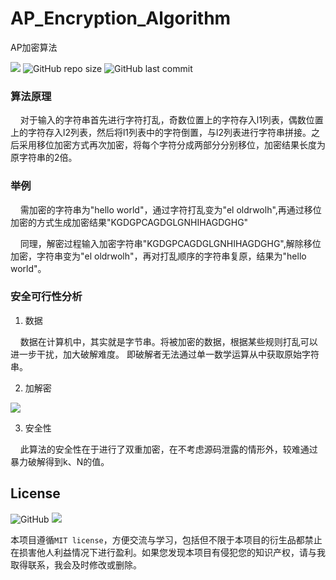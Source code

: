 # AP_Encryption_Algorithm
AP加密算法

![ ](https://img.shields.io/badge/Language-Python-blue?logo=python)  ![GitHub repo size](https://img.shields.io/github/repo-size/LengMingxuan/AP_Encryption_Algorithm?color=red)  ![GitHub last commit](https://img.shields.io/github/last-commit/LengMingxuan/AP_Encryption_Algorithm?logo=Code%20Climate)
### 算法原理
&nbsp;&nbsp;&nbsp;&nbsp;对于输入的字符串首先进行字符打乱，奇数位置上的字符存入l1列表，偶数位置上的字符存入l2列表，然后将l1列表中的字符倒置，与l2列表进行字符串拼接。之后采用移位加密方式再次加密，将每个字符分成两部分分别移位，加密结果长度为原字符串的2倍。

### 举例
&nbsp;&nbsp;&nbsp;&nbsp;需加密的字符串为"hello world"，通过字符打乱变为"el oldrwolh",再通过移位加密的方式生成加密结果"KGDGPCAGDGLGNHIHAGDGHG"

&nbsp;&nbsp;&nbsp;&nbsp;同理，解密过程输入加密字符串"KGDGPCAGDGLGNHIHAGDGHG",解除移位加密，字符串变为"el oldrwolh"，再对打乱顺序的字符串复原，结果为"hello world"。

### 安全可行性分析

1. 数据

&nbsp;&nbsp;&nbsp;&nbsp;数据在计算机中，其实就是字节串。将被加密的数据，根据某些规则打乱可以进一步干扰，加大破解难度。
即破解者无法通过单一数学运算从中获取原始字符串。

2. 加解密

![](http://www.lengmingxuan.cn/wp-content/uploads/2021/06/ap.png)

3. 安全性

&nbsp;&nbsp;&nbsp;&nbsp;此算法的安全性在于进行了双重加密，在不考虑源码泄露的情形外，较难通过暴力破解得到k、N的值。

## License
![GitHub](https://img.shields.io/github/license/LengMingxuan/AP_Encryption_Algorithm)
<a href="https://996.icu"><img src="https://img.shields.io/badge/link-996.icu-red.svg"></a>

本项目遵循`MIT license`，方便交流与学习，包括但不限于本项目的衍生品都禁止在损害他人利益情况下进行盈利。如果您发现本项目有侵犯您的知识产权，请与我取得联系，我会及时修改或删除。